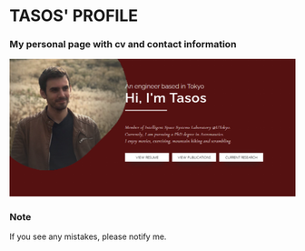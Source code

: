 # TASOS' PROFILE 
### My personal page with cv and contact information

[![AKONTAXOGLOU](https://github.com/akontaxoglou/akontaxoglou.github.io/blob/master/preview.png)](https://akontaxoglou.github.io/)


### Note 
If you see any mistakes, please notify me. 
